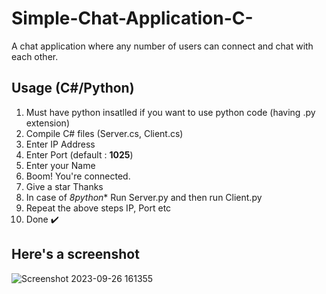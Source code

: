# Simple-Chat-Application-C-
A chat application where any number of users can connect and chat with each other.

## Usage (C#/Python)
1. Must have python insatlled if you want to use python code (having .py extension)
2. Compile C# files (Server.cs, Client.cs)
3. Enter IP Address
4. Enter Port (default : **1025**)
5. Enter your Name
6. Boom! You're connected.
7. Give a star Thanks
8. In case of *8python** Run Server.py and then run Client.py
9. Repeat the above steps IP, Port etc  
 10. Done ✔️

## Here's a screenshot

![Screenshot 2023-09-26 161355](https://github.com/tarizshahid/Simple-Chat-Application-C-/assets/33410373/f335c160-bb71-486b-bf57-27da5e0ff058)
